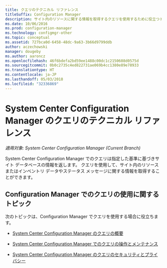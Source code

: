 ```yaml
---
title: クエリのテクニカル リファレンス
titleSuffix: Configuration Manager
description: サイト内のリソースに関する情報を取得するクエリを使用するために役立つトピックの一覧を参照してください。
ms.date: 10/06/2016
ms.prod: configuration-manager
ms.technology: configmgr-other
ms.topic: conceptual
ms.assetid: 727bca0d-6458-48dc-9a63-3b66d9799ddb
author: aczechowski
manager: dougeby
ms.author: aaroncz
ms.openlocfilehash: 46f6bdefa2bd59ee1488c00dc1c2150608d0575d
ms.sourcegitcommit: 0b0c2735c4ed822731ae069b4cc1380e89e78933
ms.translationtype: HT
ms.contentlocale: ja-JP
ms.lasthandoff: 05/03/2018
ms.locfileid: "32336869"
---
```

# <a name="queries-technical-reference-for-system-center-configuration-manager"></a>System Center Configuration Manager のクエリのテクニカル リファレンス

*適用対象: System Center Configuration Manager (Current Branch)*

System Center Configuration Manager でのクエリは指定した基準に基づきサイト データベースの情報を返します。 クエリを使用して、サイト内のリソースまたはインベントリ データやステータス メッセージに関する情報を取得することができます。  

## <a name="topics-about-using-queries-in-configuration-manager"></a>Configuration Manager でのクエリの使用に関するトピック  
 次のトピックは、Configuration Manager でクエリを使用する場合に役立ちます。  

-   [System Center Configuration Manager のクエリの概要](../../../core/servers/manage/introduction-to-queries.md)  

-   [System Center Configuration Manager でのクエリの操作とメンテナンス](../../../core/servers/manage/operations-and-maintenance-for-queries.md)  

-   [System Center Configuration Manager のクエリのセキュリティとプライバシー](../../../core/servers/manage/security-and-privacy-for-queries.md)  
